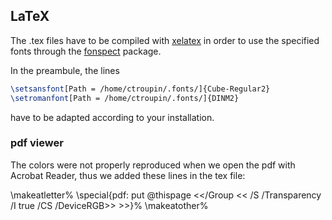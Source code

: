 ## LaTeX

The .tex files have to be compiled with [xelatex](https://en.wikipedia.org/wiki/XeTeX) in order to use the specified fonts through the [fonspect](https://www.ctan.org/pkg/fontspec?lang=en) package.  

In the preambule, the lines

```latex
\setsansfont[Path = /home/ctroupin/.fonts/]{Cube-Regular2}
\setromanfont[Path = /home/ctroupin/.fonts/]{DINM2}
```
have to be adapted according to your installation.

### pdf viewer ###

The colors were not properly reproduced when we open the pdf with Acrobat Reader, thus we added these lines in the tex file:

 \makeatletter%
 \special{pdf: put @thispage <</Group << /S /Transparency /I true /CS /DeviceRGB>> >>}%
 \makeatother%
